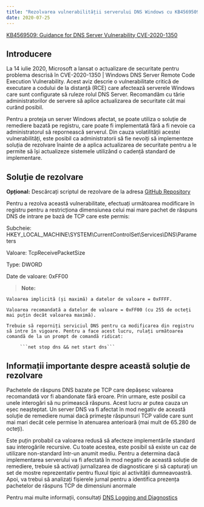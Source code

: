 ```yaml
---
title: "Rezolvarea vulnerabilității serverului DNS Windows cu KB4569509 - Corecție RCE critică"
date: 2020-07-25
---
```


[KB4569509: Guidance for DNS Server Vulnerability CVE-2020-1350](https://support.microsoft.com/en-us/help/4569509/windows-dns-server-remote-code-execution-vulnerability)

## Introducere

La 14 iulie 2020, Microsoft a lansat o actualizare de securitate pentru problema descrisă în CVE-2020-1350 | Windows DNS Server Remote Code Execution Vulnerability. Acest aviz descrie o vulnerabilitate critică de executare a codului de la distanță (RCE) care afectează serverele Windows care sunt configurate să ruleze rolul DNS Server. Recomandăm cu tărie administratorilor de servere să aplice actualizarea de securitate cât mai curând posibil.

Pentru a proteja un server Windows afectat, se poate utiliza o soluție de remediere bazată pe registru, care poate fi implementată fără a fi nevoie ca administratorul să repornească serverul. Din cauza volatilității acestei vulnerabilități, este posibil ca administratorii să fie nevoiți să implementeze soluția de rezolvare înainte de a aplica actualizarea de securitate pentru a le permite să își actualizeze sistemele utilizând o cadență standard de implementare.


## Soluție de rezolvare

**Opțional:** Descărcați scriptul de rezolvare de la adresa [GitHub Repository](https://github.com/simeononsecurity/CVE-2020-1350-Fix)


Pentru a rezolva această vulnerabilitate, efectuați următoarea modificare în registru pentru a restricționa dimensiunea celui mai mare pachet de răspuns DNS de intrare pe bază de TCP care este permis:

Subcheie: HKEY_LOCAL_MACHINE\SYSTEM\CurrentControlSet\Services\DNS\Parameters

Valoare: TcpReceivePacketSize

Type: DWORD

Date de valoare: 0xFF00

> **Note:**

    Valoarea implicită (și maximă) a datelor de valoare = 0xFFFF.
	
    Valoarea recomandată a datelor de valoare = 0xFF00 (cu 255 de octeți mai puțin decât valoarea maximă).
	
    Trebuie să reporniți serviciul DNS pentru ca modificarea din registru să intre în vigoare. Pentru a face acest lucru, rulați următoarea comandă de la un prompt de comandă ridicat:

         ```net stop dns && net start dns```


## Informații importante despre această soluție de rezolvare
Pachetele de răspuns DNS bazate pe TCP care depășesc valoarea recomandată vor fi abandonate fără eroare. Prin urmare, este posibil ca unele interogări să nu primească răspuns. Acest lucru ar putea cauza un eșec neașteptat. Un server DNS va fi afectat în mod negativ de această soluție de remediere numai dacă primește răspunsuri TCP valide care sunt mai mari decât cele permise în atenuarea anterioară (mai mult de 65.280 de octeți).

Este puțin probabil ca valoarea redusă să afecteze implementările standard sau interogările recursive. Cu toate acestea, este posibil să existe un caz de utilizare non-standard într-un anumit mediu. Pentru a determina dacă implementarea serverului va fi afectată în mod negativ de această soluție de remediere, trebuie să activați jurnalizarea de diagnosticare și să capturați un set de mostre reprezentativ pentru fluxul tipic al activității dumneavoastră. Apoi, va trebui să analizați fișierele jurnal pentru a identifica prezența pachetelor de răspuns TCP de dimensiuni anormale

Pentru mai multe informații, consultați [DNS Logging and Diagnostics](https://docs.microsoft.com/en-us/previous-versions/windows/it-pro/windows-server-2012-r2-and-2012/dn800669%28v=ws.11%29)